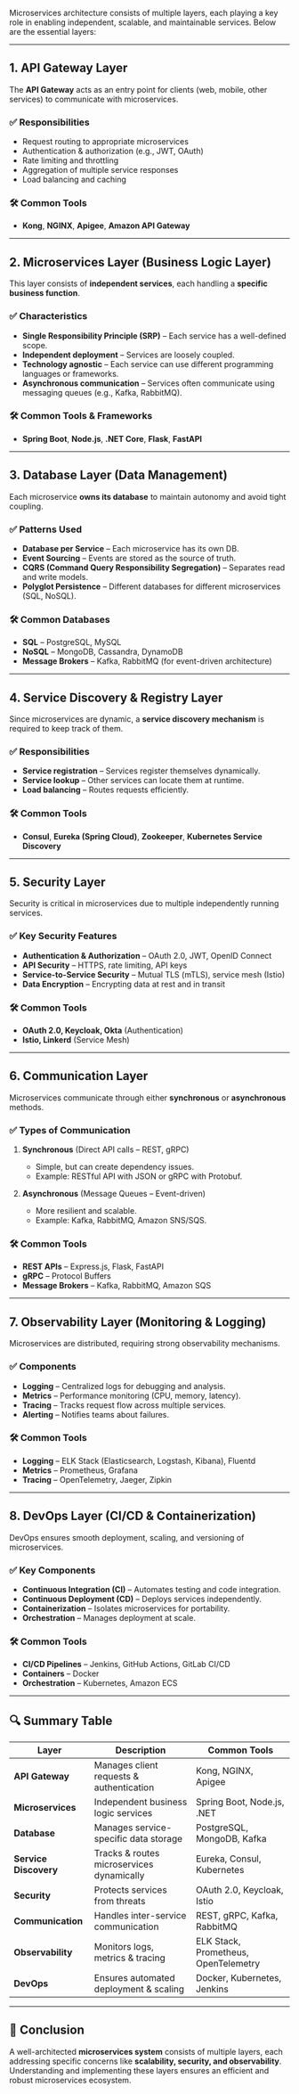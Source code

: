 Microservices architecture consists of multiple layers, each playing a key role in enabling independent, scalable, and maintainable services. Below are the essential layers:

---

## **1. API Gateway Layer**

The **API Gateway** acts as an entry point for clients (web, mobile, other services) to communicate with microservices.

### ✅ **Responsibilities**

- Request routing to appropriate microservices
- Authentication & authorization (e.g., JWT, OAuth)
- Rate limiting and throttling
- Aggregation of multiple service responses
- Load balancing and caching

### 🛠 **Common Tools**

- **Kong**, **NGINX**, **Apigee**, **Amazon API Gateway**

---

## **2. Microservices Layer (Business Logic Layer)**

This layer consists of **independent services**, each handling a **specific business function**.

### ✅ **Characteristics**

- **Single Responsibility Principle (SRP)** – Each service has a well-defined scope.
- **Independent deployment** – Services are loosely coupled.
- **Technology agnostic** – Each service can use different programming languages or frameworks.
- **Asynchronous communication** – Services often communicate using messaging queues (e.g., Kafka, RabbitMQ).

### 🛠 **Common Tools & Frameworks**

- **Spring Boot**, **Node.js**, **.NET Core**, **Flask**, **FastAPI**

---

## **3. Database Layer (Data Management)**

Each microservice **owns its database** to maintain autonomy and avoid tight coupling.

### ✅ **Patterns Used**

- **Database per Service** – Each microservice has its own DB.
- **Event Sourcing** – Events are stored as the source of truth.
- **CQRS (Command Query Responsibility Segregation)** – Separates read and write models.
- **Polyglot Persistence** – Different databases for different microservices (SQL, NoSQL).

### 🛠 **Common Databases**

- **SQL** – PostgreSQL, MySQL
- **NoSQL** – MongoDB, Cassandra, DynamoDB
- **Message Brokers** – Kafka, RabbitMQ (for event-driven architecture)

---

## **4. Service Discovery & Registry Layer**

Since microservices are dynamic, a **service discovery mechanism** is required to keep track of them.

### ✅ **Responsibilities**

- **Service registration** – Services register themselves dynamically.
- **Service lookup** – Other services can locate them at runtime.
- **Load balancing** – Routes requests efficiently.

### 🛠 **Common Tools**

- **Consul**, **Eureka (Spring Cloud)**, **Zookeeper**, **Kubernetes Service Discovery**

---

## **5. Security Layer**

Security is critical in microservices due to multiple independently running services.

### ✅ **Key Security Features**

- **Authentication & Authorization** – OAuth 2.0, JWT, OpenID Connect
- **API Security** – HTTPS, rate limiting, API keys
- **Service-to-Service Security** – Mutual TLS (mTLS), service mesh (Istio)
- **Data Encryption** – Encrypting data at rest and in transit

### 🛠 **Common Tools**

- **OAuth 2.0, Keycloak, Okta** (Authentication)
- **Istio, Linkerd** (Service Mesh)

---

## **6. Communication Layer**

Microservices communicate through either **synchronous** or **asynchronous** methods.

### ✅ **Types of Communication**

1. **Synchronous** (Direct API calls – REST, gRPC)

   - Simple, but can create dependency issues.
   - Example: RESTful API with JSON or gRPC with Protobuf.

2. **Asynchronous** (Message Queues – Event-driven)
   - More resilient and scalable.
   - Example: Kafka, RabbitMQ, Amazon SNS/SQS.

### 🛠 **Common Tools**

- **REST APIs** – Express.js, Flask, FastAPI
- **gRPC** – Protocol Buffers
- **Message Brokers** – Kafka, RabbitMQ, Amazon SQS

---

## **7. Observability Layer (Monitoring & Logging)**

Microservices are distributed, requiring strong observability mechanisms.

### ✅ **Components**

- **Logging** – Centralized logs for debugging and analysis.
- **Metrics** – Performance monitoring (CPU, memory, latency).
- **Tracing** – Tracks request flow across multiple services.
- **Alerting** – Notifies teams about failures.

### 🛠 **Common Tools**

- **Logging** – ELK Stack (Elasticsearch, Logstash, Kibana), Fluentd
- **Metrics** – Prometheus, Grafana
- **Tracing** – OpenTelemetry, Jaeger, Zipkin

---

## **8. DevOps Layer (CI/CD & Containerization)**

DevOps ensures smooth deployment, scaling, and versioning of microservices.

### ✅ **Key Components**

- **Continuous Integration (CI)** – Automates testing and code integration.
- **Continuous Deployment (CD)** – Deploys services independently.
- **Containerization** – Isolates microservices for portability.
- **Orchestration** – Manages deployment at scale.

### 🛠 **Common Tools**

- **CI/CD Pipelines** – Jenkins, GitHub Actions, GitLab CI/CD
- **Containers** – Docker
- **Orchestration** – Kubernetes, Amazon ECS

---

## **🔍 Summary Table**

| Layer                 | Description                               | Common Tools                         |
| --------------------- | ----------------------------------------- | ------------------------------------ |
| **API Gateway**       | Manages client requests & authentication  | Kong, NGINX, Apigee                  |
| **Microservices**     | Independent business logic services       | Spring Boot, Node.js, .NET           |
| **Database**          | Manages service-specific data storage     | PostgreSQL, MongoDB, Kafka           |
| **Service Discovery** | Tracks & routes microservices dynamically | Eureka, Consul, Kubernetes           |
| **Security**          | Protects services from threats            | OAuth 2.0, Keycloak, Istio           |
| **Communication**     | Handles inter-service communication       | REST, gRPC, Kafka, RabbitMQ          |
| **Observability**     | Monitors logs, metrics & tracing          | ELK Stack, Prometheus, OpenTelemetry |
| **DevOps**            | Ensures automated deployment & scaling    | Docker, Kubernetes, Jenkins          |

---

## **🚀 Conclusion**

A well-architected **microservices system** consists of multiple layers, each addressing specific concerns like **scalability, security, and observability**. Understanding and implementing these layers ensures an efficient and robust microservices ecosystem.
